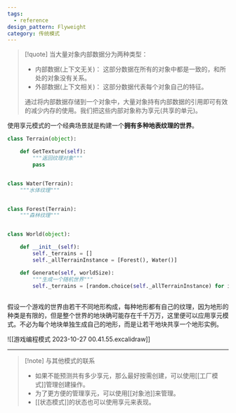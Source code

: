 ```yaml
---
tags:
  - reference
design_pattern: Flyweight
category: 传统模式
---
```

> [!quote]
> 当大量对象内部数据分为两种类型：
>
> - 内部数据(上下文无关)： 这部分数据在所有的对象中都是一致的，和所处的对象没有关系。
> - 外部数据(上下文相关)： 这部分数据代表每个对象自己的特征。
>
> 通过将内部数据存储到一个对象中，大量对象持有内部数据的引用即可有效的减少内存的使用。我们把这些内部对象称为享元(共享的单元)。

使用享元模式的一个经典场景就是构建一个**拥有多种地表纹理的世界**。

```python
class Terrain(object):

	def GetTexture(self):
		"""返回纹理对象"""
		pass


class Water(Terrain):
	"""水体纹理"""


class Forest(Terrain):
	"""森林纹理"""


class World(object):

	def __init__(self):
		self._terrains = []
		self._allTerrainInstance = [Forest(), Water()]

	def Generate(self, worldSize):
		"""生成一个随机世界"""
		self._terrains = [random.choice(self._allTerrainInstance) for i in range(worldSize)]
			
```

假设一个游戏的世界由若干不同地形构成，每种地形都有自己的纹理，因为地形的种类是有限的，但是整个世界的地块确可能存在千千万万，这里便可以应用享元模式。不必为每个地块单独生成自己的地形，而是让若干地块共享一个地形实例。

![[游戏编程模式 2023-10-27 00.41.55.excalidraw]]

---

> [!note] 与其他模式的联系
> - 如果不能预测共有多少享元，那么最好按需创建，可以使用[[工厂模式]]管理创建操作。
> - 为了更方便的管理享元，可以使用[[对象池]]来管理。
> - [[状态模式]]的状态也可以使用享元来表现。